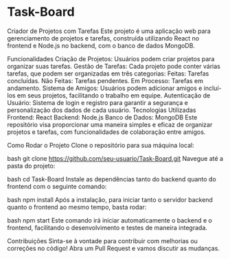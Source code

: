 ﻿# Task-Board
 
Criador de Projetos com Tarefas
Este projeto é uma aplicação web para gerenciamento de projetos e tarefas, construída utilizando React no frontend e Node.js no backend, com o banco de dados MongoDB.

Funcionalidades
Criação de Projetos: Usuários podem criar projetos para organizar suas tarefas.
Gestão de Tarefas: Cada projeto pode conter várias tarefas, que podem ser organizadas em três categorias:
Feitas: Tarefas concluídas.
Não Feitas: Tarefas pendentes.
Em Processo: Tarefas em andamento.
Sistema de Amigos: Usuários podem adicionar amigos e incluí-los em seus projetos, facilitando o trabalho em equipe.
Autenticação de Usuário: Sistema de login e registro para garantir a segurança e personalização dos dados de cada usuário.
Tecnologias Utilizadas
Frontend: React
Backend: Node.js
Banco de Dados: MongoDB
Este repositório visa proporcionar uma maneira simples e eficaz de organizar projetos e tarefas, com funcionalidades de colaboração entre amigos.

Como Rodar o Projeto
Clone o repositório para sua máquina local:

bash
git clone https://github.com/seu-usuario/Task-Board.git
Navegue até a pasta do projeto:

bash
cd Task-Board
Instale as dependências tanto do backend quanto do frontend com o seguinte comando:

bash
npm install
Após a instalação, para iniciar tanto o servidor backend quanto o frontend ao mesmo tempo, basta rodar:

bash
npm start
Este comando irá iniciar automaticamente o backend e o frontend, facilitando o desenvolvimento e testes de maneira integrada.

Contribuições
Sinta-se à vontade para contribuir com melhorias ou correções no código! Abra um Pull Request e vamos discutir as mudanças.
